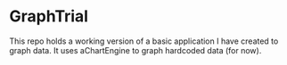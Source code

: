 GraphTrial
==========

This repo holds a working version of a basic application I have created to graph data. It uses aChartEngine to graph hardcoded data (for now).
